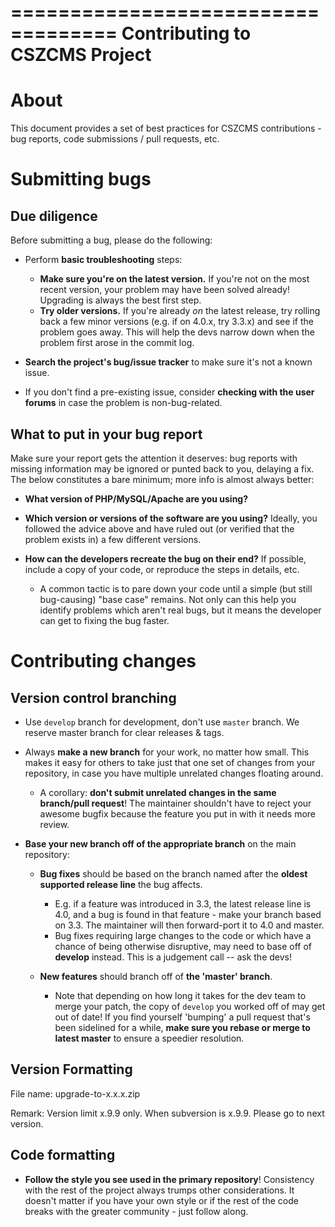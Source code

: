 ===================================
Contributing to CSZCMS Project
===================================

About
=====

This document provides a set of best practices for CSZCMS contributions -
bug reports, code submissions / pull requests, etc.


Submitting bugs
===============

Due diligence
-------------

Before submitting a bug, please do the following:

* Perform **basic troubleshooting** steps:

    * **Make sure you're on the latest version.** If you're not on the most
      recent version, your problem may have been solved already! Upgrading is
      always the best first step.
    * **Try older versions.** If you're already *on* the latest release, try
      rolling back a few minor versions (e.g. if on 4.0.x, try 3.3.x) and see
      if the problem goes away. This will help the devs narrow down when
      the problem first arose in the commit log.

* **Search the project's bug/issue tracker** to make sure it's not a known
  issue.
* If you don't find a pre-existing issue, consider **checking with the user
  forums** in case the problem is non-bug-related.

What to put in your bug report
------------------------------

Make sure your report gets the attention it deserves: bug reports with missing
information may be ignored or punted back to you, delaying a fix.  The below
constitutes a bare minimum; more info is almost always better:

* **What version of PHP/MySQL/Apache are you using?**
* **Which version or versions of the software are you using?** Ideally, you
  followed the advice above and have ruled out (or verified that the problem
  exists in) a few different versions.
* **How can the developers recreate the bug on their end?** If possible,
  include a copy of your code, or reproduce the steps in details, etc.

    * A common tactic is to pare down your code until a simple (but still
      bug-causing) "base case" remains. Not only can this help you identify
      problems which aren't real bugs, but it means the developer can get to
      fixing the bug faster.


Contributing changes
====================

Version control branching
-------------------------

* Use ``develop`` branch for development, don't use ``master`` branch. We reserve
  master branch for clear releases & tags.
* Always **make a new branch** for your work, no matter how small. This makes
  it easy for others to take just that one set of changes from your repository,
  in case you have multiple unrelated changes floating around.

    * A corollary: **don't submit unrelated changes in the same branch/pull
      request**! The maintainer shouldn't have to reject your awesome bugfix
      because the feature you put in with it needs more review.

* **Base your new branch off of the appropriate branch** on the main
  repository:

    * **Bug fixes** should be based on the branch named after the **oldest
      supported release line** the bug affects.

        * E.g. if a feature was introduced in 3.3, the latest release line is
          4.0, and a bug is found in that feature - make your branch based on
          3.3.  The maintainer will then forward-port it to 4.0 and master.
        * Bug fixes requiring large changes to the code or which have a chance
          of being otherwise disruptive, may need to base off of **develop**
          instead. This is a judgement call -- ask the devs!

    * **New features** should branch off of **the 'master' branch**.

        * Note that depending on how long it takes for the dev team to merge
          your patch, the copy of ``develop`` you worked off of may get out of
          date! If you find yourself 'bumping' a pull request that's been
          sidelined for a while, **make sure you rebase or merge to latest
          master** to ensure a speedier resolution.
          
Version Formatting
----------------

File name: 
upgrade-to-x.x.x.zip

Remark: 
Version limit x.9.9 only. When subversion is x.9.9. Please go to next version.



Code formatting
---------------

* **Follow the style you see used in the primary repository**! Consistency with
  the rest of the project always trumps other considerations. It doesn't matter
  if you have your own style or if the rest of the code breaks with the greater
  community - just follow along.